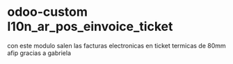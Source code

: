 # odoo-custom l10n_ar_pos_einvoice_ticket
con este modulo salen las facturas electronicas en ticket termicas de 80mm afip gracias a gabriela 
